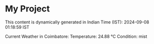# My Project

This content is dynamically generated in Indian Time (IST): 2024-09-08 01:18:59 IST


Current Weather in Coimbatore:
Temperature: 24.88 °C
Condition: mist
